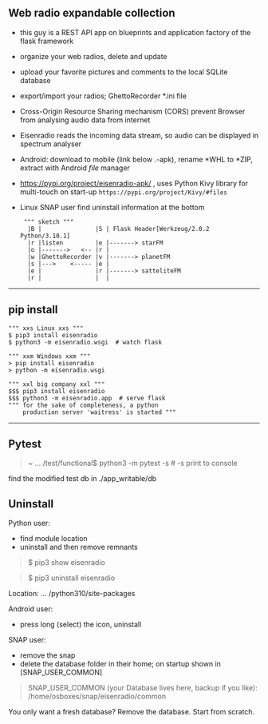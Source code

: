 Web radio expandable collection
---
 * this guy is a REST API app on blueprints and application factory of the flask framework
 * organize your web radios, delete and update 
 * upload your favorite pictures and comments to the local SQLite database
 * export/import your radios; GhettoRecorder *.ini file
 * Cross-Origin Resource Sharing mechanism (CORS) prevent Browser from analysing audio data from internet
 * Eisenradio reads the incoming data stream, so audio can be displayed in spectrum analyser
 * Android: download to mobile (link below .-apk), rename *WHL to *ZIP, extract with Android _file_ manager
 * https://pypi.org/project/eisenradio-apk/ , uses Python Kivy library for multi-touch on start-up `https://pypi.org/project/Kivy/#files`
 * Linux SNAP user find uninstall information at the bottom



		""" sketch """
	     |B |               |S | Flask Header[Werkzeug/2.0.2 Python/3.10.1]
	     |r |listen         |e |-------> starFM
	     |o |------->   <-- |r |
	     |w |GhettoRecorder |v |-------> planetFM
	     |s |--->    <----- |e |
	     |e |               |r |-------> satteliteFM
	     |r |               |  |
	
    
    
---
pip install
-
	""" xxs Linux xxs """
    $ pip3 install eisenradio
    $ python3 -m eisenradio.wsgi  # watch flask

    """ xxm Windows xxm """
    > pip install eisenradio
    > python -m eisenradio.wsgi

    """ xxl big company xxl """
    $$$ pip3 install eisenradio
    $$$ python3 -m eisenradio.app  # serve flask
    """ for the sake of completeness, a python
        production server 'waitress' is started """
---
Pytest
---
> ~ ... /test/functional$ python3 -m pytest -s    # -s print to console

find the modified test db in ./app_writable/db

Uninstall
---
Python user:

* find module location
* uninstall and then remove remnants

>$ pip3 show eisenradio

>$ pip3 uninstall eisenradio

Location: ... /python310/site-packages

Android user:
* press long (select) the icon, uninstall



SNAP user:

* remove the snap
* delete the database folder in their home; on startup shown in [SNAP_USER_COMMON] 
>SNAP_USER_COMMON (your Database lives here, backup if you like): /home/osboxes/snap/eisenradio/common

You only want a fresh database? Remove the database. Start from scratch.